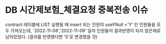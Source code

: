 # DB 시간제보험_체결요청 중복전송 이슈

contract 테이블에 LIST 실행될 때 insert 되는 인원이
useYNull ='Y' 인 인원들을 모두 가져오는데, '2022-11-08','2022-11-09' 일자 인원들이 결과반영이 되지 않은채로 남아있었다.
(결과를 반영했다면 'S'로 변경했을 것)


